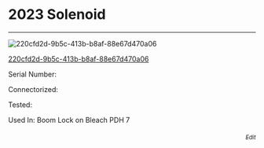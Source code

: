 # **2023 Solenoid**
---

![220cfd2d-9b5c-413b-b8af-88e67d470a06](https://mcquaidrobotics.github.io/inv/images/220cfd2d-9b5c-413b-b8af-88e67d470a06.png)

[220cfd2d-9b5c-413b-b8af-88e67d470a06](https://mcquaidrobotics.github.io/inv/images/labels/lb-220cfd2d-9b5c-413b-b8af-88e67d470a06.png)

Serial Number: 

Connectorized: 

Tested: 

Used In: Boom Lock on Bleach PDH 7


###### [<div style="text-align: right"><sub>Edit</sub></div>](https://github.com/McQuaidRobotics/inv/blob/main/guids/220cfd2d-9b5c-413b-b8af-88e67d470a06.md)

